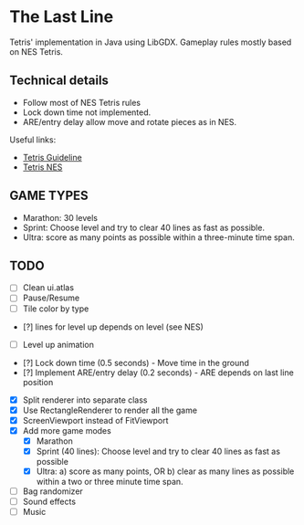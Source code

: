 # The Last Line

Tetris' implementation in Java using LibGDX. Gameplay rules mostly based on NES Tetris.

## Technical details

- Follow most of NES Tetris rules
- Lock down time not implemented.
- ARE/entry delay allow move and rotate pieces as in NES.

Useful links:

- [Tetris Guideline](https://tetris.wiki/Tetris_Guideline)
- [Tetris NES](https://tetris.fandom.com/wiki/Tetris_(NES,_Nintendo))

## GAME TYPES

- Marathon: 30 levels
- Sprint: Choose level and try to clear 40 lines as fast as possible.
- Ultra: score as many points as possible within a three-minute time span.

## TODO

- [ ] Clean ui.atlas
- [ ] Pause/Resume
- [ ] Tile color by type
- [?] lines for level up depends on level (see NES)
- [ ] Level up animation
- [?] Lock down time (0.5 seconds) - Move time in the ground
- [?] Implement ARE/entry delay (0.2 seconds) - ARE depends on last line position
- [x] Split renderer into separate class
- [x] Use RectangleRenderer to render all the game
- [x] ScreenViewport instead of FitViewport
- [x] Add more game modes
  - [x] Marathon
  - [x] Sprint (40 lines): Choose level and try to clear 40 lines as fast as possible
  - [x] Ultra: a) score as many points, OR b) clear as many lines as possible within a two or three minute time span.
- [ ] Bag randomizer
- [ ] Sound effects
- [ ] Music